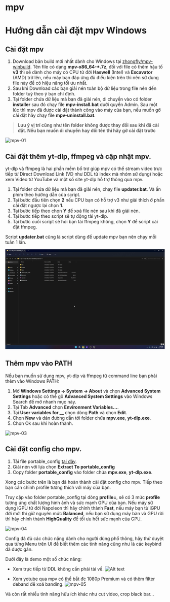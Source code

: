 # mpv

# Hướng dẫn cài đặt mpv Windows

## Cài đặt mpv

1. Download bản build mới nhất dành cho Windows tại [zhongfly/mpv-winbuild](https://github.com/zhongfly/mpv-winbuild/releases). Tên file có dạng 
**mpv-x86_64-*.7z**, đối với file có thêm hậu tố **v3** thì sẽ dành cho máy có CPU từ đời **Haswell** (Intel) và **Excavator** (AMD) trở lên, nếu mày bạn đáp ứng đủ điều kiện trên thì nên sử dụng file này để có hiệu năng tối ưu nhất.
2. Sau khi Download các bạn giải nén toàn bộ dữ liệu trong file nén đến folder tuỳ theo ý bạn chỉ định. 
3. Tại folder chứa dữ liệu mà bạn đã giải nén, di chuyển vào có folder **installer** sau đó chạy file **mpv-install.bat** dưới quyền Admin. Sau một lúc thì mpv đã được cài đặt thành công vào máy của bạn, nếu muốn gỡ cài đặt hãy chạy file **mpv-uninstall.bat**.
> **Lưu ý vị trí cũng như tên folder không được thay đổi sau khi đã cài đặt. Nếu bạn muốn di chuyển hay đổi tên thì hãy gỡ cài đặt trước**

![mpv-01](mpv-01.webp)

## Cài đặt thêm yt-dlp, ffmpeg và cập nhật mpv.

yt-dlp và ffmpeg là hai phần mềm bổ trợ giúp mpv có thể stream video trực tiếp từ Direct Download Link (VD như DDL từ index mà nhóm sử dụng) hoặc xem Video từ YouTube và một số site yt-dlp hỗ trợ thông qua mpv.

1. Tại folder chứa dữ liệu mà bạn đã giải nén, chạy file **updater.bat**. Và ấn phím theo hướng dẫn của script.
1. Tại bước đầu tiên chọn **2** nếu CPU bạn có hỗ trợ v3 như giải thích ở phần cài đặt ngược lại chọn **1**.
1. Tại bước tiếp theo chọn **Y** để xoá file nén sau khi đã giải nén.
1. Tại bước tiếp theo script sẽ tự động tải yt-dlp.
1. Tại bước cuối script sẽ hỏi bạn tài ffmpeg không, chọn **Y** để script cài đặt ffmpeg.

Script **updater.bat** cũng là script dùng để update mpv bạn nên chạy mỗi tuần 1 lần.

![mpv-02](mpv-02.webp)

## Thêm mpv vào PATH

Nếu bạn muốn sử dụng mpv, yt-dlp và ffmpeg từ command line bạn phải thêm vào Windows PATH:

1. Mở **Windows Settings -> System -> About** và chọn **Advanced System Settings** hoặc có thể gõ **Advanced System Settings** vào Windows Search để mở nhanh mục này.
1. Tại Tab **Advanced** chọn **Environment Variables...**. 
1. Tại **User variables for __** chọn dòng **Path** và chọn **Edit**.
1. Chọn **New** và dán đường dẫn tới folder chứa **mpv.exe**, **yt-dlp.exe**.
1. Chọn Ok sau khi hoàn thành.

![mpv-03](mpv-03.webp)

## Cài đặt config cho mpv.

1. Tải file portable_config [tại đây](https://github.com/tuilakhanh/mpv-config/releases/).
2. Giái nén với lựa chọn **Extract To portable_config**
3. Copy folder **portable_config** vào folder chứa **mpv.exe**, **yt-dlp.exe**.

Xong các bước trên là bạn đã hoàn thành cài đặt config cho mpv. Tiếp theo bạn cần chỉnh profile tương thích với máy của bạn.

Truy cập vào folder portable_config tại dòng **profile=**, sẽ có 3 mức **profile** tương ứng chất lượng hình ảnh và sức mạnh GPU của bạn. Nếu máy sử dụng iGPU từ đời Napoleon thì hãy chỉnh thành **Fast**, nếu máy bạn từ iGPU đời mới thì giữ nguyên mức **Balanced**, nếu bạn sử dụng máy bàn và GPU rời thì hãy chỉnh thành **HighQuality** đề tối ưu hết sức mạnh của GPU.

![mpv-04](mpv-04.webp)

Config đã đủ các chức năng dành cho người dùng phổ thông, hãy thử duyệt qua từng Menu trên UI để biết thêm các tính năng cũng như là các keybind đã được gán.

Dưới đây là demo một số chức năng:

- Xem trực tiếp từ DDL không cần phải tải về.
![Alt text](mpv-06.webp)

- Xem yotube qua mpv có thể bắt đc 1080p Premium và có thêm filter deband để xoá banding.
![mpv-05](mpv-05.webp)

Và còn rất nhiều tính năng hữu ích khác như cut video, crop black bar...